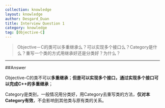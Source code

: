 ```yaml
---
collection: knowledge
layout: knowledge
author: Desgard_Duan
title: Interview Question 1
category: knowledge
tag: [Objective-C]
---
```

> Objective－C的类可以多重继承么？可以实现多个接口么？Category是什么？重写一个类的方式用继承好还是分类好？为什么？
<!-- more -->
----
##Answer

Objective-C的类不可以**多重继承**；**但是可以实现多个接口，通过实现多个接口可以完成C++的多重继承**；

Category是类别，一般情况用分类好，用Category去重写类的方法，**仅对本Category有效**，不会影响到其他类与原有类的关系。